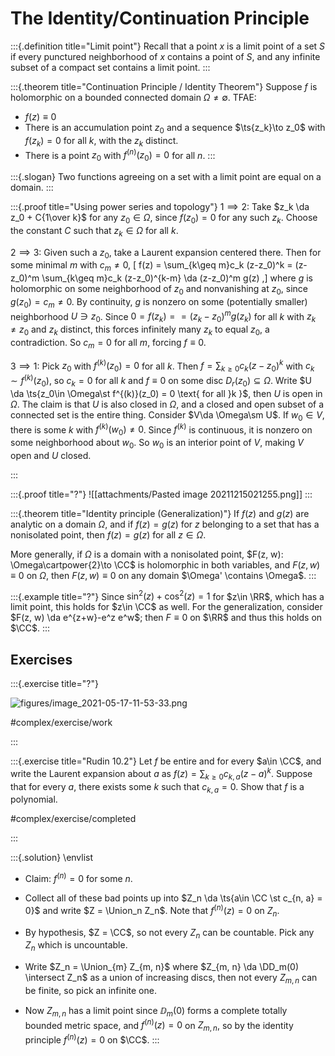 # The Identity/Continuation Principle

:::{.definition title="Limit point"}
Recall that a point $x$ is a limit point of a set $S$ if every punctured neighborhood of $x$ contains a point of $S$, and any infinite subset of a compact set contains a limit point.
:::

:::{.theorem title="Continuation Principle / Identity Theorem"}
Suppose $f$ is holomorphic on a bounded connected domain $\Omega \neq \emptyset$.
TFAE:

- $f(z) \equiv 0$
- There is an accumulation point $z_0$ and a sequence $\ts{z_k}\to z_0$ with $f(z_k) = 0$ for all $k$, with the $z_k$ distinct.
- There is a point $z_0$ with $f^{(n)}(z_0) = 0$ for all $n$.
:::

:::{.slogan}
Two functions agreeing on a set with a limit point are equal on a domain.
:::

:::{.proof title="Using power series and topology"}
$1\implies 2$:
Take $z_k \da z_0 + C{1\over k}$ for any $z_0\in \Omega$, since $f(z_0) = 0$ for any such $z_k$.
Choose the constant $C$ such that $z_k \in \Omega$ for all $k$.

$2\implies 3$:
Given such a $z_0$, take a Laurent expansion centered there.
Then for some minimal $m$ with $c_m \neq 0$,
\[
f(z) = \sum_{k\geq m}c_k (z-z_0)^k = (z-z_0)^m \sum_{k\geq m}c_k (z-z_0)^{k-m} \da (z-z_0)^m g(z)
,\]
where $g$ is holomorphic on some neighborhood of $z_0$ and nonvanishing at $z_0$, since $g(z_0) = c_m \neq 0$.
By continuity, $g$ is nonzero on some (potentially smaller) neighborhood $U \ni z_0$.
Since $0 = f(z_k) = = (z_k - z_0)^m g(z_k)$ for all $k$ with $z_k\neq z_0$ and $z_k$ distinct, this forces infinitely many $z_k$ to equal $z_0$, a contradiction.
So $c_m = 0$ for all $m$, forcing $f\equiv 0$.

$3\implies 1$:
Pick $z_0$ with $f^{(k)}(z_0) = 0$ for all $k$.
Then $f = \sum_{k\geq 0} c_k (z-z_0)^k$ with $c_k \sim f^{(k)}(z_0)$, so $c_k = 0$ for all $k$ and $f\equiv 0$ on some disc $D_r(z_0) \subseteq \Omega$.
Write $U \da \ts{z_0\in \Omega\st f^{(k)}(z_0) = 0 \text{ for all }k }$, then $U$ is open in $\Omega$.
The claim is that $U$ is also closed in $\Omega$, and a closed and open subset of a connected set is the entire thing.
Consider $V\da \Omega\sm U$.
If $w_0\in V$, there is some $k$ with $f^{(k)}(w_0)\neq 0$.
Since $f^{(k)}$ is continuous, it is nonzero on some neighborhood about $w_0$.
So $w_0$ is an interior point of $V$, making $V$ open and $U$ closed.

:::

:::{.proof title="?"}
![[attachments/Pasted image 20211215021255.png]]
:::

:::{.theorem title="Identity principle (Generalization)"}
If $f(z)$ and $g(z)$ are analytic on a domain $\Omega$, and if $f(z)=g(z)$ for $z$ belonging to a set that has a nonisolated point, then $f(z)=g(z)$ for all $z \in \Omega$.

More generally, if $\Omega$ is a domain with a nonisolated point, $F(z, w): \Omega\cartpower{2}\to \CC$ is holomorphic in both variables, and $F(z, w) \equiv 0$ on $\Omega$, then $F(z, w) \equiv 0$ on any domain $\Omega' \contains \Omega$. 
:::

:::{.example title="?"}
Since $\sin^2(z)+\cos^2(z) = 1$ for $z\in \RR$, which has a limit point, this holds for $z\in \CC$ as well.
For the generalization, consider $F(z, w) \da e^{z+w}-e^z e^w$; then $F\equiv 0$ on $\RR$ and thus this holds on $\CC$.
:::

## Exercises

:::{.exercise title="?"}

![figures/image_2021-05-17-11-53-33.png](figures/image_2021-05-17-11-53-33.png)

#complex/exercise/work 

:::

:::{.exercise title="Rudin 10.2"}
Let $f$ be entire and for every $a\in \CC$, and write the Laurent expansion about $a$ as $f(z) = \sum_{k\geq 0} c_{k, a} (z-a)^k$.
Suppose that for every $a$, there exists some $k$ such that $c_{k, a} = 0$.
Show that $f$ is a polynomial.

#complex/exercise/completed

:::

:::{.solution}
\envlist

- Claim: $f^{(n)} = 0$ for some $n$.
- Collect all of these bad points up into $Z_n \da \ts{a\in \CC \st c_{n, a} = 0}$ and write $Z = \Union_n Z_n$.
  Note that $f^{(n)}(z) = 0$ on $Z_n$.
- By hypothesis, $Z = \CC$, so not every $Z_n$ can be countable.
  Pick any $Z_n$ which is uncountable.

- Write $Z_n = \Union_{m} Z_{m, n}$ where $Z_{m, n} \da \DD_m(0) \intersect Z_n$ as a union of increasing discs, then not every $Z_{m, n}$ can be finite, so pick an infinite one.
- Now $Z_{m, n}$ has a limit point since $\DD_m(0)$ forms a complete totally bounded metric space, and $f^{(n)}(z) = 0$ on $Z_{m, n}$, so by the identity principle $f^{(n)}(z) = 0$ on $\CC$.
:::

